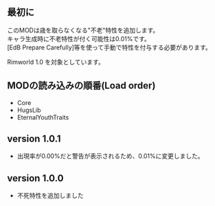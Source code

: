 ## 最初に
このMODは歳を取らなくなる"不老"特性を追加します。  
キャラ生成時に不老特性が付く可能性は0.01%です。  
[EdB Prepare Carefully]等を使って手動で特性を付与する必要があります。  

Rimworld 1.0 を対象としています。  

## MODの読み込みの順番(Load order)
- Core  
- HugsLib  
- EternalYouthTraits

## version 1.0.1
- 出現率が0.00%だと警告が表示されるため、0.01%に変更しました。  

## version 1.0.0
- 不死特性を追加しました  

